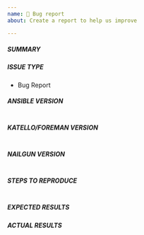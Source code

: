 ```yaml
---
name: 🐛 Bug report
about: Create a report to help us improve

---
```


##### SUMMARY
<!--- Explain the problem briefly -->


##### ISSUE TYPE
 - Bug Report

##### ANSIBLE VERSION
<!--- Paste, BELOW THIS COMMENT, verbatim output from "ansible --version"-->
```

```

##### KATELLO/FOREMAN VERSION
<!--- Paste, BELOW THIS COMMENT, verbatim output from "rpm -q tfm-rubygem-katello foreman"-->
```

```

##### NAILGUN VERSION
<!--- Paste, BELOW THIS COMMENT, verbatim output from "pip show nailgun | grep Version"-->
```

```

<!--- Have you tried Nailgun from the correct branch? https://github.com/theforeman/foreman-ansible-modules#nailgun-versions -->

##### STEPS TO REPRODUCE
<!--- For bugs, show exactly how to reproduce the problem, using a minimal test-case. -->

<!--- Paste example playbook below -->
```yaml

```

##### EXPECTED RESULTS
<!--- What did you expect to happen when running the steps above? -->

##### ACTUAL RESULTS
<!--- What actually happened? If possible run with extra verbosity (-vvvv) -->

<!--- Paste verbatim command output between quotes below -->
```

```
